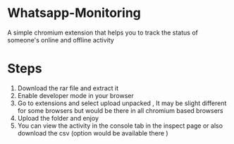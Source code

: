 # Whatsapp-Monitoring
A simple chromium extension that helps you to track the status of someone's online and offline activity 

# Steps

1. Download the rar file and extract it 
2. Enable developer mode in your browser 
3. Go to extensions and select upload unpacked , It may be slight different for some browsers but would be there in all chromium based browsers
4. Upload the folder and enjoy
5. You can view the activity in the console tab in the inspect page or also download the csv (option would be available there ) 
